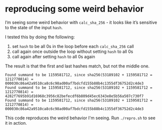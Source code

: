 # reproducing some weird behavior

I’m seeing some weird behavior with `calc_sha_256` - it looks like it’s sensitive to the state of the input `hash`.

I tested this by doing the following:
1. set `hash` to be all 0s in the loop before each `calc_sha_256` call
2. call again once outside the loop without setting `hash` to all 0s
3. call again after setting `hash` to all 0s again

The result is that the first and last hashes match, but not the middle one.

```
Found summand to be 1159581712, since sha256(53189102 + 1159581712 = 1212770814) = 000030c86a42a9510ca8c6c98ad00af7bdcfd155b88b4c1355df36752d2c4de3
Found summand to be 1159581712, since sha256(53189102 + 1159581712 = 1212770814) = 4282f7695b91d16968c3956c82befecdf6b809d45ec6343e8e5b56a507c730f7
Found summand to be 1159581712, since sha256(53189102 + 1159581712 = 1212770814) = 000030c86a42a9510ca8c6c98ad00af7bdcfd155b88b4c1355df36752d2c4de3
```

This code reproduces the weird behavior I'm seeing. Run `./repro.sh` to see it in action.
